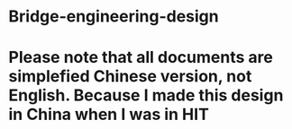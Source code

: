 # Bridge-engineering-design
# Please note that all documents are simplefied Chinese version, not English. Because I made this design in China when I was in HIT
